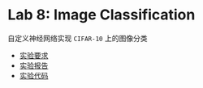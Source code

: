 # Lab 8: Image Classification

自定义神经网络实现 `CIFAR-10` 上的图像分类

- [实验要求](https://github.com/Charles-T-T/AI-Intro/blob/master/labs/lab8/docs/lab8.pdf) 
- [实验报告](https://github.com/Charles-T-T/AI-Intro/blob/master/labs/lab8/docs/report.md) 
- [实验代码](https://github.com/Charles-T-T/AI-Intro/blob/master/labs/lab8/src/main.py) 